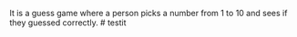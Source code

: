 It is a guess game where a person picks a number from 1 to 10 and sees if they guessed correctly. # testit
